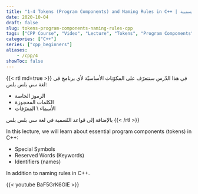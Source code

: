 ```yaml
---
title: "1-4 Tokens (Program Components) and Naming Rules in C++ | المكوّنات الأساسيّة للبرنامج وقواعد التسمية "
date: 2020-10-04
draft: false
slug: tokens-program-components-naming-rules-cpp
tags: ["CPP Course", "Video", "Lecture", "Tokens", "Program Components", "Reserved Words", "Special Symbols", "Identifiers"]
categories: ["C++"]
series: ["cpp_beginners"]
aliases:
    - /cpp/4
showToc: false
---
```


{{< rtl md=true >}}
في هذا الدّرس سنتعرّف على المكوّنات الأساسيّة لأي برنامج في لغة سي بلس بلس:
- الرموز الخاصة
- الكلمات المحجوزة
- الأسماء \ المعرّفات

بالإضافة إلى قواعد التّسمية في لغة سي بلس بلس
{{< /rtl >}}


In this lecture, we will learn about essential program components (tokens) in C++:
- Special Symbols
- Reserved Words (Keywords)
- Identifiers (names)
 
In addition to naming rules in C++.


{{< youtube BaF5GrK6GlE >}}